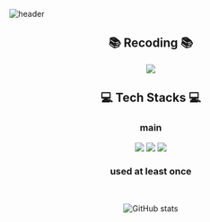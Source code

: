 ![header](https://capsule-render.vercel.app/api?type=waving&color=0:f6a6a6,100:da96e8&height=300&section=header&text=For%20Better%20Jeong&fontSize=55&animation=fadeIn&fontColor=212121)

<div align="center">

## 📚 Recoding 📚

<a href="https://betterjeong.github.io/" target="_blank"><img src="https://img.shields.io/badge/Blog-494949?style=flat-square&logo=GitHub&logoColor=white?labelColor=ffffff"></a>

## 💻 Tech Stacks 💻

### main

<img src="https://img.shields.io/badge/Java-5394d9?style=flat-square&labelColor=ffffff">
<img src="https://img.shields.io/badge/Spring-6DB33F?style=flat-square&labelColor=ffffff&logo=Spring&logoColor=white">
<img src="https://img.shields.io/badge/Spring%20Boot-6DB33F?style=flat-square&logo=Spring%20Boot&logoColor=white?labelColor=ffffff">


### used at least once

<br>

![GitHub stats](https://github-readme-stats.vercel.app/api?username=BetterJeong&show_icons=true&theme=radical)

</div>